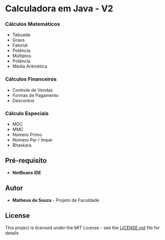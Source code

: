 # Calculadora em Java - V2

### Cálculos Matemáticos

* Tabuada
* Graus
* Fatorial
* Potência
* Múltiplos
* Potência
* Média Aritmética

### Cálculos Financeiros

* Controle de Vendas
* Formas de Pagamento
* Descontos

### Cálculo Especiais

* MDC
* MMC
* Número Primo
* Número Par / Ímpar
* Bhaskara

## Pré-requisito

* **NetBeans IDE** 

## Autor

* **Matheus de Souza** - Projeto de Faculdade

## License

This project is licensed under the MIT License - see the [LICENSE.md](LICENSE.md) file for details
